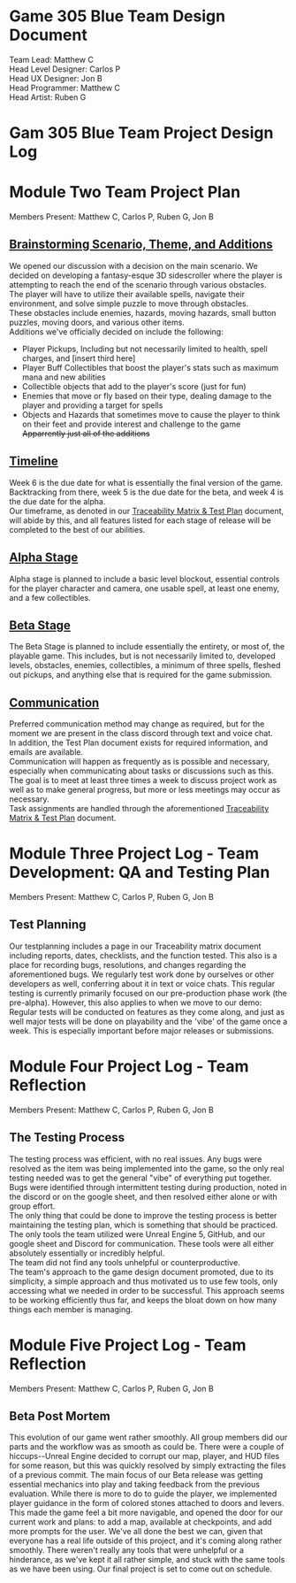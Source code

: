 # Game 305 Blue Team Design Document

Team Lead: Matthew C\
Head Level Designer: Carlos P\
Head UX Designer: Jon B\
Head Programmer: Matthew C\
Head Artist: Ruben G

# Gam 305 Blue Team Project Design Log
# Module Two Team Project Plan
Members Present: Matthew C, Carlos P, Ruben G, Jon B
## <ins>Brainstorming Scenario, Theme, and Additions</ins>
We opened our discussion with a decision on the main scenario. We decided on developing a fantasy-esque 3D sidescroller where the player is attempting to reach the end of the scenario through various obstacles.\
The player will have to utilize their available spells, navigate their environment, and solve simple puzzle to move through obstacles.\
These obstacles include enemies, hazards, moving hazards, small button puzzles, moving doors, and various other items.\
Additions we've officially decided on include the following:
- Player Pickups, Including but not necessarily limited to health, spell charges, and \[insert third here]
- Player Buff Collectibles that boost the player's stats such as maximum mana and new abilities
- Collectible objects that add to the player's score (just for fun)
- Enemies that move or fly based on their type, dealing damage to the player and providing a target for spells
- Objects and Hazards that sometimes move to cause the player to think on their feet and provide interest and challenge to the game\
~~Apparrently just all of the additions~~

## <ins>Timeline</ins>
Week 6 is the due date for what is essentially the final version of the game. Backtracking from there, week 5 is the due date for the beta, and week 4 is the due date for the alpha.\
Our timeframe, as denoted in our [Traceability Matrix & Test Plan](https://docs.google.com/spreadsheets/d/1SxsREcejOCHreUQ_BOJgph043edeALFdYJSkJ14a3J0/edit?gid=1693832793#gid=1693832793) document, will abide by this,
and all features listed for each stage of release will be completed to the best of our abilities.

## <ins>Alpha Stage</ins>
Alpha stage is planned to include a basic level blockout, essential controls for the player character and camera, one usable spell, at least one enemy, and a few collectibles.

## <ins>Beta Stage</ins>
The Beta Stage is planned to include essentially the entirety, or most of, the playable game. This includes, but is not necessarily limited to, developed levels, obstacles, enemies, collectibles,
a minimum of three spells, fleshed out pickups, and anything else that is required for the game submission.

## <ins>Communication</ins>
Preferred communication method may change as required, but for the moment we are present in the class discord through text and voice chat.\
In addition, the Test Plan document exists for required information, and emails are available.\
Communication will happen as frequently as is possible and necessary, especially when communicating about tasks or discussions such as this.\
The goal is to meet at least three times a week to discuss project work as well as to make general progress, but more or less meetings may occur as necessary.\
Task assignments are handled through the aforementioned [Traceability Matrix & Test Plan](https://docs.google.com/spreadsheets/d/1SxsREcejOCHreUQ_BOJgph043edeALFdYJSkJ14a3J0/edit?gid=1693832793#gid=1693832793) document.


# Module Three Project Log - Team Development: QA and Testing Plan
Members Present: Matthew C, Carlos P, Ruben G, Jon B
## Test Planning
Our testplanning includes a page in our Traceability matrix document including reports, dates, checklists, and the function tested.
This also is a place for recording bugs, resolutions, and changes regarding the aforementioned bugs.
We regularly test work done by ourselves or other developers as well, conferring about it in text or voice chats.
This regular testing is currently primarily focused on our pre-production phase work (the pre-alpha).
However, this also applies to when we move to our demo: Regular tests will be conducted on features as they come along,
and just as well major tests will be done on playability and the 'vibe' of the game once a week. This is especially important before major releases or submissions.

# Module Four Project Log - Team Reflection
Members Present: Matthew C, Carlos P, Ruben G, Jon B
## The Testing Process
The testing process was efficient, with no real issues. Any bugs were resolved as the item was being implemented into the game, so the only real testing needed was to get the general "vibe" of everything put together.\
Bugs were identified through intermittent testing during production, noted in the discord or on the google sheet, and then resolved either alone or with group effort.\
The only thing that could be done to improve the testing process is better maintaining the testing plan, which is something that should be practiced.\
The only tools the team utilized were Unreal Engine 5, GitHub, and our google sheet and Discord for communication. These tools were all either absolutely essentially or incredibly helpful.\
The team did not find any tools unhelpful or counterproductive.\
The team's approach to the game design document promoted, due to its simplicity, a simple approach and thus motivated us to use few tools, only accessing what we needed in order to be successful.
This approach seems to be working efficiently thus far, and keeps the bloat down on how many things each member is managing.

# Module Five Project Log - Team Reflection
Members Present: Matthew C, Carlos P, Ruben G, Jon B
## Beta Post Mortem
This evolution of our game went rather smoothly. All group members did our parts and the workflow was as smooth as could be. There were a couple of hiccups--Unreal Engine decided to corrupt our map, player, and HUD files for some reason,
but this was quickly resolved by simply extracting the files of a previous commit. The main focus of our Beta release was getting essential mechanics into play and taking feedback from the previous evaluation. While there is more to do to
guide the player, we implemented player guidance in the form of colored stones attached to doors and levers. This made the game feel a bit more navigable, and opened the door for our current work and plans: to add a map, available at checkpoints,
and add more prompts for the user. We've all done the best we can, given that everyone has a real life outside of this project, and it's coming along rather smoothly. There weren't really any tools that were unhelpful or a hinderance, as we've kept it
all rather simple, and stuck with the same tools as we have been using. Our final project is set to come out on schedule.
